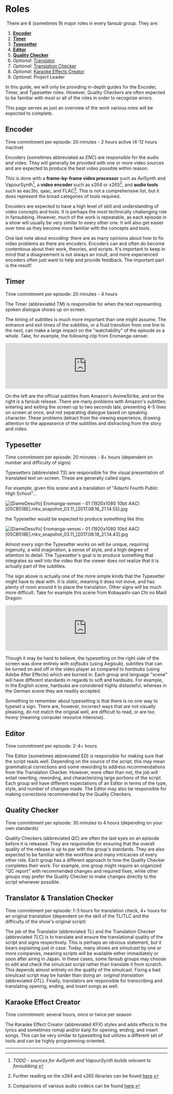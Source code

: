 # Roles

 There are 8 (sometimes 9) major roles in every fansub group. They are:

1.  [**Encoder**](#encoder)
2.  [**Timer**](#timer)
3.  [**Typesetter**](#typesetter)
4.  [**Editor**](#editor)
5.  [**Quality Checker**](#quality-checker)
6.  *Optional*: [Translator](#translator--translation-checker)
7.  *Optional*: [Translation Checker](#translator--translation-checker)
8.  *Optional*: [Karaoke Effects Creator](#karaoke-effect-creator)
9.  *Optional*: Project Leader

In this guide, we will only be providing in-depth guides for the
Encoder, Timer, and Typesetter roles.
However, Quality Checkers are often expected to be familiar with
most or all of the roles in order to recognize errors.

This page serves as just an overview of the work
various roles will be expected to complete.


## Encoder

Time commitment per episode: 20 minutes - 2 hours active (4-12 hours
inactive)

Encoders (sometimes abbreviated as *ENC*) are responsible for the audio
and video.
They will generally be provided with one or more video sources
and are expected to produce the best video possible within reason.

This is done with a **frame-by-frame video processor** such as AviSynth
and VapourSynth[^1],
a **video encoder** such as x264 or x265[^2],
and **audio tools** such as eac3to,
qaac,
and FLAC[^3].
This is not a comprehensive list,
but it does represent the broad categories of tools required.

Encoders are expected to have a high level of skill and understanding of
video concepts and tools.
It is perhaps the most technically challenging role in fansubbing.
However, much of the work is repeatable,
as each episode in a show will usually be very similar to every other one.
It will also get easier over time as they become more familiar with the
concepts and tools.

One last note about encoding: there are as many opinions about how to
fix video problems as there are encoders.
Encoders can and often do become contentious about their work,
theories,
and scripts.
It's important to keep in mind that a disagreement is not always an insult,
and more experienced encoders often just want to help and provide feedback.
The important part is the result!


## Timer

Time commitment per episode: 20 minutes - 4 hours

The Timer (abbreviated *TM*) is responsible for when the text
representing spoken dialogue shows up on screen.

The timing of subtitles is much more important than one might assume.
The entrance and exit times of the subtitles,
or a fluid transition from one line to the next,
can make a large impact on the "watchability" of the episode as a whole.
Take, for example,
the following clip from Eromanga-sensei:

<div style="width:100%;height:0px;position:relative;padding-bottom:28.125%;"><iframe src="https://streamable.com/s/5kylp/abmmlr" frameborder="0" width="100%" height="100%" allowfullscreen style="width:100%;height:100%;position:absolute;left:0px;top:0px;overflow:hidden;"></iframe></div>

On the left are the official subtitles from Amazon's AnimeStrike,
and on the right is a fansub release.
There are many problems with Amazon's subtitles:
entering and exiting the screen up to two seconds late,
presenting 4-5 lines on screen at once,
and not separating dialogue based on speaking character.
These problems detract from the viewing experience,
drawing attention to the appearance of the subtitles
and distracting from the story and video.


## Typesetter

Time commitment per episode: 20 minutes - 8+ hours (dependent on number
and difficulty of signs)

Typesetters (abbreviated *TS*) are responsible for the visual
presentation of translated text on-screen. These are generally called *signs*.

For example, given this scene and a translation of "Adachi Fourth Public High School"…

![[DameDesuYo] Eromanga-sensei - 01 (1920x1080 10bit AAC) [05CB518E].mkv_snapshot_03.11_[2017.08.18_21.14.55].jpg](images/cnvimage100.png)

the Typesetter would be expected to produce something like
this:

![[DameDesuYo] Eromanga-sensei - 01 (1920x1080 10bit AAC) [05CB518E].mkv_snapshot_03.11_[2017.08.18_21.14.43].jpg](images/cnvimage101.png)

Almost every sign the Typesetter works on will be unique,
requiring ingenuity,
a wild imagination,
a sense of style,
and a high degree of attention to detail.
The Typesetter's goal is to produce something that integrates so
well into the video that the viewer does not realize that it is actually
part of the subtitles.

The sign above is actually one of the more simple kinds that the Typesetter might
have to deal with.
It is *static*, meaning it does not move,
and has plenty of room around it to place the translation.
Other signs will be much more difficult.
Take for example this scene from Kobayashi-san Chi no
Maid Dragon:

<div style="width:100%;height:0px;position:relative;padding-bottom:28.125%;"><iframe src="https://streamable.com/s/d21iq/aqaodi" frameborder="0" width="100%" height="100%" allowfullscreen style="width:100%;height:100%;position:absolute;left:0px;top:0px;overflow:hidden;"></iframe></div>

Though it may be hard to believe,
the typesetting on the right side of the screen was done entirely
with *softsubs* (using Aegisub),
subtitles that can be turned on and off in the video player
as compared to *hardsubs* (using Adobe After Effects) which are burned in.
Each group and language "scene" will have different standards
in regards to soft and hardsubs.
For example, in the English scene,
hardsubs are considered highly distasteful,
whereas in the German scene they are readily accepted.

Something to remember about typesetting is that there is no one way to
typeset a sign.
There are, however,
incorrect ways that are not visually pleasing,
do not match the original well,
are difficult to read,
or are too *heavy* (meaning computer resource intensive).


## Editor

Time commitment per episode: 2-4+ hours

The Editor (sometimes abbreviated *ED*) is responsible for making sure that
the script reads well.
Depending on the source of the script,
this may mean grammatical corrections and some rewording
to address recommendations from the Translation Checker.
However, more often than not,
the job will entail rewriting,
rewording,
and characterizing large portions of the script.
Each group will have different expectations of an Editor
in terms of the type,
style,
and number of changes made.
The Editor may also be responsible
for making corrections recommended by the Quality Checkers.


## Quality Checker

Time commitment per episode: 30 minutes to 4 hours (depending on your
own standards)

Quality Checkers (abbreviated *QC*) are often the last eyes on an
episode before it is released.
They are responsible for ensuring that the overall quality
of the release is up to par with the group's standards.
They are also expected to be familiar with the workflow
and many intricacies of every other role.
Each group has a different approach to how the Quality Checker
completes their work.
For example, one group might require an organized "QC report"
with recommended changes and required fixes,
while other groups may prefer the Quality
Checker to make changes directly to the script whenever possible.


## Translator & Translation Checker

Time commitment per episode: 1-3 hours for translation check,
4+ hours for an original translation (dependent on the skill of the TL/TLC
and the difficulty of the show's original script)

The job of the Translator (abbreviated *TL*) and the Translation Checker
(abbreviated *TLC*) is to translate and ensure the translational quality
of the script and signs respectively.
This is perhaps an obvious statement,
but it bears explaining just in case.
Today, many shows are *simulcast* by one or more companies,
meaning scripts will be available either immediately or soon after airing in Japan.
In these cases, some fansub groups may choose to edit
and check the simulcast script rather than translate it from scratch.
This depends almost entirely on the quality of the simulcast.
Fixing a bad simulcast script may be harder than doing an 
*original translation* (abbreviated *OTL*).
Finally, translators are responsible for transcribing and translating
opening,
ending,
and insert songs as well.


## Karaoke Effect Creator

Time commitment: several hours, once or twice per season

The Karaoke Effect Creator (abbreviated *KFX*) styles and
adds effects to the lyrics and sometimes romaji and/or kanji for
opening,
ending,
and insert songs.
This can be very similar to typesetting
but utilizes a different set of tools
and can be highly programming-oriented.

***

[^1]: *TODO - sources for AviSynth and VapourSynth builds relevant to fansubbing.*

[^2]: Further reading on the x264 and x265 libraries can be found [here][reddit-x264-x265].

[^3]: Comparisons of various audio codecs can be found [here][wikipedia-audio].

[reddit-x264-x265]: https://www.reddit.com/r/anime/comments/8ktmvu/nerdpost_how_fansubbers_make_your_anime_look/
[wikipedia-audio]: https://en.wikipedia.org/wiki/Comparison_of_audio_coding_formats
